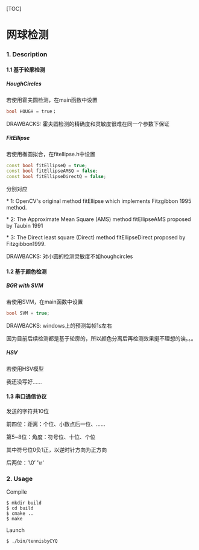 [TOC]



# 网球检测

### 1. Description

#### 1.1 基于轮廓检测

##### HoughCircles

若使用霍夫圆检测，在main函数中设置 

```c++
bool HOUGH = true；
```

DRAWBACKS: 霍夫圆检测的精确度和灵敏度很难在同一个参数下保证

##### FitEllipse

若使用椭圆拟合，在fitellipse.h中设置

```c++
const bool fitEllipseQ = true;
const bool fitEllipseAMSQ = false;
const bool fitEllipseDirectQ = false;
```

分别对应

 \*  1: OpenCV's original method fitEllipse which implements Fitzgibbon 1995 method.

 \*  2: The Approximate Mean Square (AMS) method fitEllipseAMS  proposed by Taubin 1991

 \*  3: The Direct least square (Direct) method fitEllipseDirect proposed by Fitzgibbon1999.

DRAWBACKS: 对小圆的检测灵敏度不如houghcircles

#### 1.2 基于颜色检测

##### BGR with SVM

若使用SVM，在main函数中设置

```c++
bool SVM = true;
```

DRAWBACKS: windows上的预测每帧1s左右

因为目前后续检测都是基于轮廓的，所以颜色分离后再检测效果挺不理想的诶。。。

##### HSV

若使用HSV模型

我还没写好......

#### 1.3 串口通信协议

发送的字符共10位

前四位：距离：个位、小数点后一位、......

第5~8位：角度：符号位、十位、个位

其中符号位0负1正，以逆时针方向为正方向

后两位：‘\0’ '\r'



### 2. Usage

Compile

```shell
$ mkdir build
$ cd build
$ cmake ..
$ make
```

Launch

```shell
$ ./bin/tennisbyCYQ
```